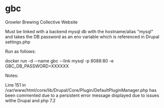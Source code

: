 # gbc
Growler Brewing Collective Website

Must be linked with a backend mysql db with the hostname/alias "mysql" and takes the DB password as an env variable which is referenced in Drupal settings.php

Run as follows: 

docker run -d --name gbc --link mysql -p 8088:80 -e GBC_DB_PASSWORD=XXXXXX <IMAGE>
  
Notes:

Line 151 in /var/www/html/core/lib/Drupal/Core/Plugin/DefaultPluginManager.php has been commented due to a persistent error message displayed due to issues withe Drupal and php 7.2
  
  

